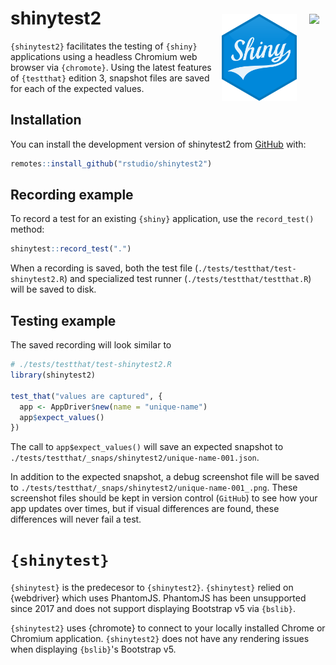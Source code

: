 # shinytest2 <a href='https://testthat.r-lib.org/'><img src="https://testthat.r-lib.org/logo.png"  align="right" height="138.5" style="margin:10px;" /></a><a href='https://shiny.rstudio.com/'><img src="https://raw.githubusercontent.com/rstudio/hex-stickers/master/SVG/shiny.svg"  align="right" height="138.5" style="margin:10px;" /></a>


<!-- badges: start -->
<!-- badges: end -->

`{shinytest2}` facilitates the testing of `{shiny}` applications using a headless Chromium web browser via `{chromote}`. Using the latest features of `{testthat}` edition 3, snapshot files are saved for each of the expected values.

## Installation

You can install the development version of shinytest2 from [GitHub](https://github.com/) with:

``` r
remotes::install_github("rstudio/shinytest2")
```

## Recording example

To record a test for an existing `{shiny}` application, use the `record_test()` method:

```r
shinytest::record_test(".")
```

When a recording is saved, both the test file (`./tests/testthat/test-shinytest2.R`) and specialized test runner (`./tests/testthat/testthat.R`) will be saved to disk.

## Testing example

The saved recording will look similar to

``` r
# ./tests/testthat/test-shinytest2.R
library(shinytest2)

test_that("values are captured", {
  app <- AppDriver$new(name = "unique-name")
  app$expect_values()
})
```

The call to `app$expect_values()` will save an expected snapshot to `./tests/testthat/_snaps/shinytest2/unique-name-001.json`.

In addition to the expected snapshot, a debug screenshot file will be saved to `./tests/testthat/_snaps/shinytest2/unique-name-001_.png`. These screenshot files should be kept in version control (`GitHub`) to see how your app updates over times, but if visual differences are found, these differences will never fail a test.


# `{shinytest}`

`{shinytest}` is the predecesor to `{shinytest2}`. `{shinytest}` relied on {webdriver} which uses PhantomJS. PhantomJS has been unsupported since 2017 and does not support displaying Bootstrap v5 via `{bslib}`.

`{shinytest2}` uses {chromote} to connect to your locally installed Chrome or Chromium application. `{shinytest2}` does not have any rendering issues when displaying `{bslib}`'s Bootstrap v5.
